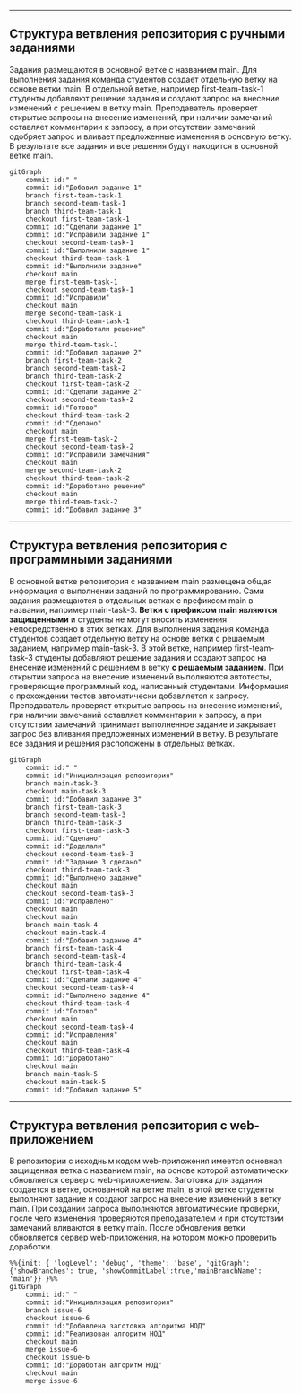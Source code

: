 
---
Структура ветвления репозитория с ручными заданиями
--- 

Задания размещаются в основной ветке с названием main. Для выполнения задания команда студентов создает отдельную ветку на основе ветки main. В отдельной ветке, например first-team-task-1 студенты добавляют решение задания и создают запрос на внесение изменений с решением в ветку main. Преподаватель проверяет открытые запросы на внесение изменений, при наличии замечаний оставляет комментарии к запросу, а при отсутствии замечаний одобряет запрос и вливает предложенные изменения в основную ветку. В результате все задания и все решения будут находится в основной ветке main.

```mermaid
gitGraph
    commit id:" "
    commit id:"Добавил задание 1"
    branch first-team-task-1
    branch second-team-task-1
    branch third-team-task-1
    checkout first-team-task-1
    commit id:"Сделали задание 1"
    commit id:"Исправили задание 1"
    checkout second-team-task-1
    commit id:"Выполнили задание 1"
    checkout third-team-task-1
    commit id:"Выполнили задание"
    checkout main
    merge first-team-task-1
    checkout second-team-task-1
    commit id:"Исправили"
    checkout main
    merge second-team-task-1
    checkout third-team-task-1
    commit id:"Доработали решение"
    checkout main
    merge third-team-task-1
    commit id:"Добавил задание 2"
    branch first-team-task-2
    branch second-team-task-2
    branch third-team-task-2
    checkout first-team-task-2
    commit id:"Сделали задание 2"
    checkout second-team-task-2
    commit id:"Готово"
    checkout third-team-task-2
    commit id:"Сделано"
    checkout main
    merge first-team-task-2
    checkout second-team-task-2
    commit id:"Исправили замечания"
    checkout main
    merge second-team-task-2
    checkout third-team-task-2
    commit id:"Доработано решение"
    checkout main
    merge third-team-task-2
    commit id:"Добавил задание 3"
```

---
Структура ветвления репозитория с программными заданиями
--- 

В основной ветке репозитория с названием main размещена общая информация о выполнении заданий по программированию. Сами задания размещаются в отдельных ветках с префиксом main в названии, например main-task-3. **Ветки с префиксом main являются защищенными** и студенты не могут вносить изменения непосредственно в этих ветках. Для выполнения задания команда студентов создает отдельную ветку на основе ветки с решаемым заданием, например main-task-3. В этой ветке, например first-team-task-3 студенты добавляют решение задания и создают запрос на внесение изменений с решением в ветку **с решаемым заданием**. При открытии запроса на внесение изменений выполняются автотесты, проверяющие программный код, написанный студентами. Информация о прохождении тестов автоматически добавляется к запросу. Преподаватель проверяет открытые запросы на внесение изменений, при наличии замечаний оставляет комментарии к запросу, а при отсутствии замечаний принимает выполненное задание и закрывает запрос без вливания предложенных изменений в ветку. В результате все задания и решения расположены в отдельных ветках.

```mermaid
gitGraph
    commit id:" "
    commit id:"Инициализация репозитория"
    branch main-task-3
    checkout main-task-3
    commit id:"Добавил задание 3"
    branch first-team-task-3
    branch second-team-task-3
    branch third-team-task-3
    checkout first-team-task-3
    commit id:"Сделано"
    commit id:"Доделали"
    checkout second-team-task-3
    commit id:"Задание 3 сделано"
    checkout third-team-task-3
    commit id:"Выполнено задание"
    checkout main
    checkout second-team-task-3
    commit id:"Исправлено"
    checkout main
    checkout main
    branch main-task-4
    checkout main-task-4
    commit id:"Добавил задание 4"
    branch first-team-task-4
    branch second-team-task-4
    branch third-team-task-4
    checkout first-team-task-4
    commit id:"Сделали задание 4"
    checkout second-team-task-4
    commit id:"Выполнено задание 4"
    checkout third-team-task-4
    commit id:"Готово"
    checkout main
    checkout second-team-task-4
    commit id:"Исправления"
    checkout main
    checkout third-team-task-4
    commit id:"Доработано"
    checkout main
    branch main-task-5
    checkout main-task-5
    commit id:"Добавил задание 5"
```

---
Структура ветвления репозитория с web-приложением
--- 

В репозитории с исходным кодом web-приложения имеется основная защищенная ветка с названием main, на основе которой автоматически обновляется сервер с web-приложением. Заготовка для задания создается в ветке, основанной на ветке main, в этой ветке студенты выполняют задание и создают запрос на внесение изменений в ветку main. При создании запроса выполняются автоматические проверки, после чего изменения проверяются преподавателем и при отсутствии замечаний вливаются в ветку main. После обновления ветки обновляется сервер web-приложения, на котором можно проверить доработки.

```mermaid
%%{init: { 'logLevel': 'debug', 'theme': 'base', 'gitGraph': {'showBranches': true, 'showCommitLabel':true,'mainBranchName': 'main'}} }%%
gitGraph
    commit id:" "
    commit id:"Инициализация репозитория"
    branch issue-6
    checkout issue-6
    commit id:"Добавлена заготовка алгоритма НОД"
    commit id:"Реализован алгоритм НОД"
    checkout main
    merge issue-6
    checkout issue-6
    commit id:"Доработан алгоритм НОД"
    checkout main
    merge issue-6
```